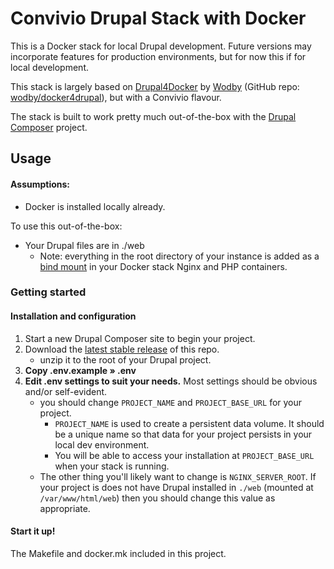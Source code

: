 # Convivio Drupal Stack with Docker

This is a Docker stack for local Drupal development. Future versions may incorporate features for production environments, but for now this if for local development.

This stack is largely based on [Drupal4Docker](https://wodby.com/stacks/drupal/docs/) by [Wodby](https://wodby.com/) (GitHub repo: [wodby/docker4drupal](https://github.com/wodby/docker4drupal)), but with a Convivio flavour.

The stack is built to work pretty much out-of-the-box with the [Drupal Composer](https://github.com/drupal-composer/drupal-project) project.

## Usage

#### Assumptions:

- Docker is installed locally already.

To use this out-of-the-box:
- Your Drupal files are in ./web
  - Note: everything in the root directory of your instance is added as a [bind mount](https://docs.docker.com/storage/bind-mounts/) in your Docker stack Nginx and PHP containers.

### Getting started

#### Installation and configuration

1) Start a new Drupal Composer site to begin your project.
2) Download the [latest stable release](https://github.com/ConvivioTeam/Convivio-DrupalDocker/releases) of this repo.
    - unzip it to the root of your Drupal project.
3) **Copy .env.example » .env**
4) **Edit .env settings to suit your needs.** Most settings should be obvious and/or self-evident.
    - you should change `PROJECT_NAME` and `PROJECT_BASE_URL` for your project.
        - `PROJECT_NAME` is used to create a persistent data volume. It should be a unique name so that data for your project persists in your local dev environment.
        - You will be able to access your installation at `PROJECT_BASE_URL` when your stack is running.
    - The other thing you'll likely want to change is `NGINX_SERVER_ROOT`. If your project is does not have Drupal installed in `./web` (mounted at `/var/www/html/web`) then you should change this value as appropriate.

#### Start it up!

The Makefile and docker.mk included in this project.